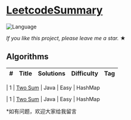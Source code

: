 # [LeetcodeSummary](https://leetcode-cn.com/problemset/all/)
![Language](https://img.shields.io/badge/language-Java%20%2F%20MySQL-blue.svg) 

_If you like this project, please leave me a star._ &#9733;

## Algorithms

|  #  |      Title     |Solutions| Difficulty | Tag                   
|-----|----------------|---------|------------|-----


|   1   |    [Two Sum](https://leetcode-cn.com/problems/two-sum/)  |  Java  |   Easy  |  HashMap
 
|   1   |    [Two Sum](https://leetcode.com/problems/two-sum/)  |  Java  |   Easy  |  HashMap

*如有问题，欢迎大家给我留言
